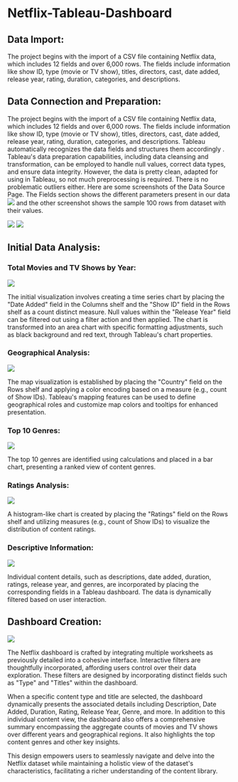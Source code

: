 # Netflix-Tableau-Dashboard


## Data Import:

The project begins with the import of a CSV file containing Netflix data, which includes 12 fields and over 6,000 rows. The fields include information like show ID, type (movie or TV show), titles, directors, cast, date added, release year, rating, duration, categories, and descriptions.

## Data Connection and Preparation:

The project begins with the import of a CSV file containing Netflix data, which includes 12 fields and over 6,000 rows. The fields include information like show ID, type (movie or TV show), titles, directors, cast, date added, release year, rating, duration, categories, and descriptions. Tableau automatically recognizes the data fields and structures them accordingly .
Tableau's data preparation capabilities, including data cleansing and transformation, can be employed to handle null values, correct data types, and ensure data integrity. However, the data is pretty clean, adapted for using in Tableau, so not much preprocessing is required. There is no problematic outliers either. 
Here are some screenshots of the Data Source Page. The Fields section shows the different parameters present in our data 
![](https://github.com/pranav98711/Netflix-Tableau-Dashboard/blob/main/Images/data_1.png)
and the other screenshot shows the sample 100 rows from dataset with their values.

![](https://github.com/pranav98711/Netflix-Tableau-Dashboard/blob/main/Images/data_2.png)
![](https://github.com/pranav98711/Netflix-Tableau-Dashboard/blob/main/Images/data_3.png)

## Initial Data Analysis:

### Total Movies and TV Shows by Year:

![](https://github.com/pranav98711/Netflix-Tableau-Dashboard/blob/main/Images/1.png)

The initial visualization involves creating a time series chart by placing the "Date Added" field in the Columns shelf and the "Show ID" field in the Rows shelf as a count distinct measure.
Null values within the "Release Year" field can be filtered out using a filter action and then applied.
The chart is transformed into an area chart with specific formatting adjustments, such as black background and red text, through Tableau's chart properties.

### Geographical Analysis:

![](https://github.com/pranav98711/Netflix-Tableau-Dashboard/blob/main/Images/2.png)

The map visualization is established by placing the "Country" field on the Rows shelf and applying a color encoding based on a measure (e.g., count of Show IDs).
Tableau's mapping features can be used to define geographical roles and customize map colors and tooltips for enhanced presentation.

### Top 10 Genres:

![](https://github.com/pranav98711/Netflix-Tableau-Dashboard/blob/main/Images/3.png)

The top 10 genres are identified using calculations and placed in a bar chart, presenting a ranked view of content genres.

### Ratings Analysis:

![](https://github.com/pranav98711/Netflix-Tableau-Dashboard/blob/main/Images/5.png)

A histogram-like chart is created by placing the "Ratings" field on the Rows shelf and utilizing measures (e.g., count of Show IDs) to visualize the distribution of content ratings.

### Descriptive Information:

![](https://github.com/pranav98711/Netflix-Tableau-Dashboard/blob/main/Images/7.png)

Individual content details, such as descriptions, date added, duration, ratings, release year, and genres, are incorporated by placing the corresponding fields in a Tableau dashboard. The data is dynamically filtered based on user interaction.

## Dashboard Creation:

![](https://github.com/pranav98711/Netflix-Tableau-Dashboard/blob/main/Images/6.png)

The Netflix dashboard is crafted by integrating multiple worksheets as previously detailed into a cohesive interface. Interactive filters are thoughtfully incorporated, affording users control over their data exploration. These filters are designed by incorporating distinct fields such as "Type" and "Titles" within the dashboard.

When a specific content type and title are selected, the dashboard dynamically presents the associated details including Description, Date Added, Duration, Rating, Release Year, Genre, and more. In addition to this individual content view, the dashboard also offers a comprehensive summary encompassing the aggregate counts of movies and TV shows over different years and geographical regions. It also highlights the top content genres and other key insights.

This design empowers users to seamlessly navigate and delve into the Netflix dataset while maintaining a holistic view of the dataset's characteristics, facilitating a richer understanding of the content library.








